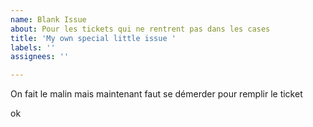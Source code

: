 ```yaml
---
name: Blank Issue
about: Pour les tickets qui ne rentrent pas dans les cases
title: 'My own special little issue '
labels: ''
assignees: ''

---
```


On fait le malin mais maintenant faut se démerder pour remplir le ticket

ok
